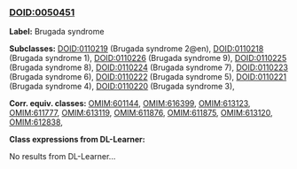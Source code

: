
### [DOID:0050451](http://purl.obolibrary.org/obo/DOID_0050451)
**Label:** Brugada syndrome

**Subclasses:** [DOID:0110219](http://purl.obolibrary.org/obo/DOID_0110219) (Brugada syndrome 2@en), [DOID:0110218](http://purl.obolibrary.org/obo/DOID_0110218) (Brugada syndrome 1), [DOID:0110226](http://purl.obolibrary.org/obo/DOID_0110226) (Brugada syndrome 9), [DOID:0110225](http://purl.obolibrary.org/obo/DOID_0110225) (Brugada syndrome 8), [DOID:0110224](http://purl.obolibrary.org/obo/DOID_0110224) (Brugada syndrome 7), [DOID:0110223](http://purl.obolibrary.org/obo/DOID_0110223) (Brugada syndrome 6), [DOID:0110222](http://purl.obolibrary.org/obo/DOID_0110222) (Brugada syndrome 5), [DOID:0110221](http://purl.obolibrary.org/obo/DOID_0110221) (Brugada syndrome 4), [DOID:0110220](http://purl.obolibrary.org/obo/DOID_0110220) (Brugada syndrome 3), 

**Corr. equiv. classes:** [OMIM:601144](http://purl.obolibrary.org/obo/OMIM_601144), [OMIM:616399](http://purl.obolibrary.org/obo/OMIM_616399), [OMIM:613123](http://purl.obolibrary.org/obo/OMIM_613123), [OMIM:611777](http://purl.obolibrary.org/obo/OMIM_611777), [OMIM:613119](http://purl.obolibrary.org/obo/OMIM_613119), [OMIM:611876](http://purl.obolibrary.org/obo/OMIM_611876), [OMIM:611875](http://purl.obolibrary.org/obo/OMIM_611875), [OMIM:613120](http://purl.obolibrary.org/obo/OMIM_613120), [OMIM:612838](http://purl.obolibrary.org/obo/OMIM_612838), 

**Class expressions from DL-Learner:**

No results from DL-Learner...



